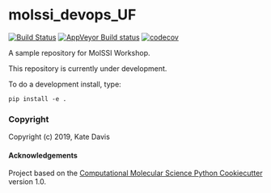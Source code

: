 molssi_devops_UF
==============================
[//]: # (Badges)
[![Build Status](https://travis-ci.org/kdavis2/molssi_devops_uf.svg?branch=master)](https://travis-ci.org/kdavis2/molssi_devops_uf)
[![AppVeyor Build status](https://ci.appveyor.com/api/projects/status/REPLACE_WITH_APPVEYOR_LINK/branch/master?svg=true)](https://ci.appveyor.com/project/REPLACE_WITH_OWNER_ACCOUNT/molssi_devops_UF/branch/master)
[![codecov](https://codecov.io/gh/REPLACE_WITH_OWNER_ACCOUNT/molssi_devops_UF/branch/master/graph/badge.svg)](https://codecov.io/gh/REPLACE_WITH_OWNER_ACCOUNT/molssi_devops_UF/branch/master)

A sample repository for MolSSI Workshop. 

This repository is currently under development.

To do a development install, type:

`pip install -e .`

### Copyright

Copyright (c) 2019, Kate Davis


#### Acknowledgements
 
Project based on the 
[Computational Molecular Science Python Cookiecutter](https://github.com/molssi/cookiecutter-cms) version 1.0.
